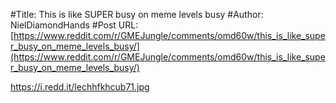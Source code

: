 #Title: This is like SUPER busy on meme levels busy
#Author: NielDiamondHands
#Post URL: [https://www.reddit.com/r/GMEJungle/comments/omd60w/this_is_like_super_busy_on_meme_levels_busy/](https://www.reddit.com/r/GMEJungle/comments/omd60w/this_is_like_super_busy_on_meme_levels_busy/)


https://i.redd.it/lechhfkhcub71.jpg